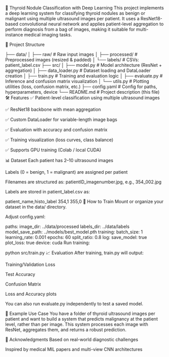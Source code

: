 🧠 Thyroid Nodule Classification with Deep Learning
This project implements a deep learning system for classifying thyroid nodules as benign or malignant using multiple ultrasound images per patient. It uses a ResNet18-based convolutional neural network and applies patient-level aggregation to perform diagnosis from a bag of images, making it suitable for multi-instance medical imaging tasks.

📂 Project Structure

├── data/
│ ├── raw/ # Raw input images
│ ├── processed/ # Preprocessed images (resized & padded)
│ └── labels/ # CSVs: patient_label.csv
├── src/
│ ├── model.py # Model architecture (ResNet + aggregation)
│ ├── data_loader.py # Dataset loading and DataLoader creation
│ ├── train.py # Training and evaluation logic
│ ├── evaluate.py # Inference and confusion matrix visualization
│ └── utils.py # Plotting utilities (loss, confusion matrix, etc.)
├── config.yaml # Config for paths, hyperparameters, device
└── README.md # Project description (this file)
🛠 Features
✅ Patient-level classification using multiple ultrasound images

✅ ResNet18 backbone with mean aggregation

✅ Custom DataLoader for variable-length image bags

✅ Evaluation with accuracy and confusion matrix

✅ Training visualization (loss curves, class balance)

✅ Supports GPU training (Colab / local CUDA)

📊 Dataset
Each patient has 2–10 ultrasound images

Labels (0 = benign, 1 = malignant) are assigned per patient

Filenames are structured as: patientID_imagenumber.jpg, e.g., 354_002.jpg

Labels are stored in patient_label.csv as:

patient_name,histo_label
354,1
355,0
🚀 How to Train
Mount or organize your dataset in the data/ directory.

Adjust config.yaml:

paths:
image_dir: ../data/processed
labels_dir: ../data/labels
model_save_path: ../models/best_model.pth
training:
batch_size: 1
learning_rate: 0.001
epochs: 60
split_ratio: 0.8
log:
save_model: true
plot_loss: true
device: cuda
Run training:

python src/train.py
📈 Evaluation
After training, train.py will output:

Training/Validation Loss

Test Accuracy

Confusion Matrix

Loss and Accuracy plots

You can also run evaluate.py independently to test a saved model.

🧪 Example Use Case
You have a folder of thyroid ultrasound images per patient and want to build a system that predicts malignancy at the patient level, rather than per image. This system processes each image with ResNet, aggregates them, and returns a robust prediction.

🤝 Acknowledgments
Based on real-world diagnostic challenges

Inspired by medical MIL papers and multi-view CNN architectures
